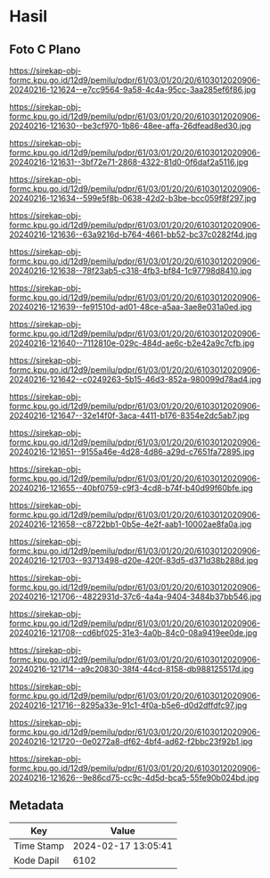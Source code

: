 # Hasil

## Foto C Plano

https://sirekap-obj-formc.kpu.go.id/12d9/pemilu/pdpr/61/03/01/20/20/6103012020906-20240216-121624--e7cc9564-9a58-4c4a-95cc-3aa285ef6f86.jpg

https://sirekap-obj-formc.kpu.go.id/12d9/pemilu/pdpr/61/03/01/20/20/6103012020906-20240216-121630--be3cf970-1b86-48ee-affa-26dfead8ed30.jpg

https://sirekap-obj-formc.kpu.go.id/12d9/pemilu/pdpr/61/03/01/20/20/6103012020906-20240216-121631--3bf72e71-2868-4322-81d0-0f6daf2a5116.jpg

https://sirekap-obj-formc.kpu.go.id/12d9/pemilu/pdpr/61/03/01/20/20/6103012020906-20240216-121634--599e5f8b-0638-42d2-b3be-bcc059f8f297.jpg

https://sirekap-obj-formc.kpu.go.id/12d9/pemilu/pdpr/61/03/01/20/20/6103012020906-20240216-121636--63a9216d-b764-4661-bb52-bc37c0282f4d.jpg

https://sirekap-obj-formc.kpu.go.id/12d9/pemilu/pdpr/61/03/01/20/20/6103012020906-20240216-121638--78f23ab5-c318-4fb3-bf84-1c97798d8410.jpg

https://sirekap-obj-formc.kpu.go.id/12d9/pemilu/pdpr/61/03/01/20/20/6103012020906-20240216-121639--fe91510d-ad01-48ce-a5aa-3ae8e031a0ed.jpg

https://sirekap-obj-formc.kpu.go.id/12d9/pemilu/pdpr/61/03/01/20/20/6103012020906-20240216-121640--7112810e-029c-484d-ae6c-b2e42a9c7cfb.jpg

https://sirekap-obj-formc.kpu.go.id/12d9/pemilu/pdpr/61/03/01/20/20/6103012020906-20240216-121642--c0249263-5b15-46d3-852a-980099d78ad4.jpg

https://sirekap-obj-formc.kpu.go.id/12d9/pemilu/pdpr/61/03/01/20/20/6103012020906-20240216-121647--32e14f0f-3aca-4411-b176-8354e2dc5ab7.jpg

https://sirekap-obj-formc.kpu.go.id/12d9/pemilu/pdpr/61/03/01/20/20/6103012020906-20240216-121651--9155a46e-4d28-4d86-a29d-c7651fa72895.jpg

https://sirekap-obj-formc.kpu.go.id/12d9/pemilu/pdpr/61/03/01/20/20/6103012020906-20240216-121655--40bf0759-c9f3-4cd8-b74f-b40d99f60bfe.jpg

https://sirekap-obj-formc.kpu.go.id/12d9/pemilu/pdpr/61/03/01/20/20/6103012020906-20240216-121658--c8722bb1-0b5e-4e2f-aab1-10002ae8fa0a.jpg

https://sirekap-obj-formc.kpu.go.id/12d9/pemilu/pdpr/61/03/01/20/20/6103012020906-20240216-121703--93713498-d20e-420f-83d5-d371d38b288d.jpg

https://sirekap-obj-formc.kpu.go.id/12d9/pemilu/pdpr/61/03/01/20/20/6103012020906-20240216-121706--4822931d-37c6-4a4a-9404-3484b37bb546.jpg

https://sirekap-obj-formc.kpu.go.id/12d9/pemilu/pdpr/61/03/01/20/20/6103012020906-20240216-121708--cd6bf025-31e3-4a0b-84c0-08a9419ee0de.jpg

https://sirekap-obj-formc.kpu.go.id/12d9/pemilu/pdpr/61/03/01/20/20/6103012020906-20240216-121714--a9c20830-38f4-44cd-8158-db988125517d.jpg

https://sirekap-obj-formc.kpu.go.id/12d9/pemilu/pdpr/61/03/01/20/20/6103012020906-20240216-121716--8295a33e-91c1-4f0a-b5e6-d0d2dffdfc97.jpg

https://sirekap-obj-formc.kpu.go.id/12d9/pemilu/pdpr/61/03/01/20/20/6103012020906-20240216-121720--0e0272a8-df62-4bf4-ad62-f2bbc23f92b1.jpg

https://sirekap-obj-formc.kpu.go.id/12d9/pemilu/pdpr/61/03/01/20/20/6103012020906-20240216-121626--9e86cd75-cc9c-4d5d-bca5-55fe90b024bd.jpg


## Metadata

| Key        | Value               |
| ---------- | ------------------- |
| Time Stamp | 2024-02-17 13:05:41 |
| Kode Dapil | 6102                |



